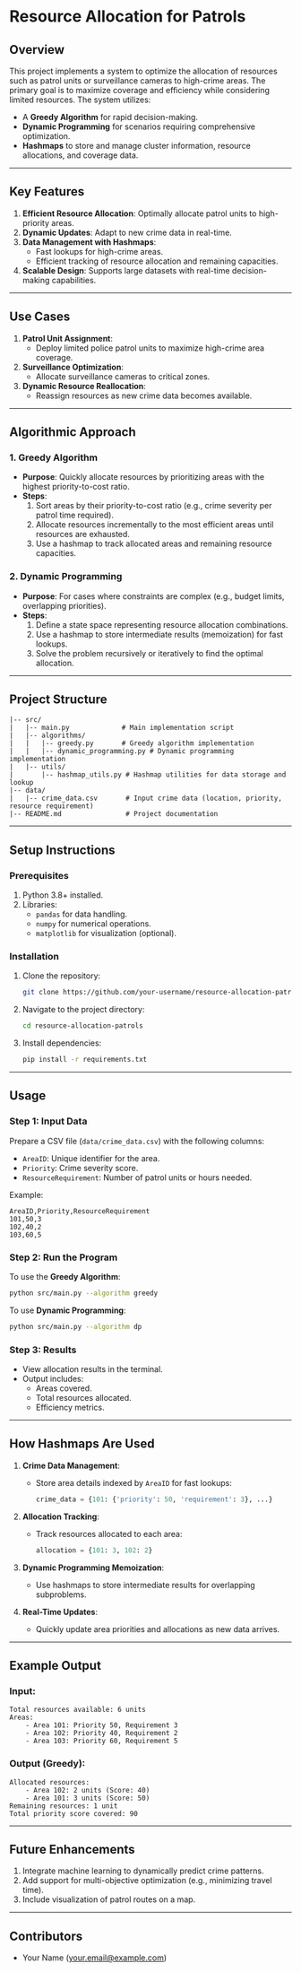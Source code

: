 # **Resource Allocation for Patrols**

## **Overview**
This project implements a system to optimize the allocation of resources such as patrol units or surveillance cameras to high-crime areas. The primary goal is to maximize coverage and efficiency while considering limited resources. The system utilizes:
- A **Greedy Algorithm** for rapid decision-making.
- **Dynamic Programming** for scenarios requiring comprehensive optimization.
- **Hashmaps** to store and manage cluster information, resource allocations, and coverage data.

---

## **Key Features**
1. **Efficient Resource Allocation**: Optimally allocate patrol units to high-priority areas.
2. **Dynamic Updates**: Adapt to new crime data in real-time.
3. **Data Management with Hashmaps**:
   - Fast lookups for high-crime areas.
   - Efficient tracking of resource allocation and remaining capacities.
4. **Scalable Design**: Supports large datasets with real-time decision-making capabilities.

---

## **Use Cases**
1. **Patrol Unit Assignment**:
   - Deploy limited police patrol units to maximize high-crime area coverage.
2. **Surveillance Optimization**:
   - Allocate surveillance cameras to critical zones.
3. **Dynamic Resource Reallocation**:
   - Reassign resources as new crime data becomes available.

---

## **Algorithmic Approach**

### **1. Greedy Algorithm**
- **Purpose**: Quickly allocate resources by prioritizing areas with the highest priority-to-cost ratio.
- **Steps**:
  1. Sort areas by their priority-to-cost ratio (e.g., crime severity per patrol time required).
  2. Allocate resources incrementally to the most efficient areas until resources are exhausted.
  3. Use a hashmap to track allocated areas and remaining resource capacities.

### **2. Dynamic Programming**
- **Purpose**: For cases where constraints are complex (e.g., budget limits, overlapping priorities).
- **Steps**:
  1. Define a state space representing resource allocation combinations.
  2. Use a hashmap to store intermediate results (memoization) for fast lookups.
  3. Solve the problem recursively or iteratively to find the optimal allocation.

---

## **Project Structure**
```plaintext
|-- src/
|   |-- main.py             # Main implementation script
|   |-- algorithms/
|   |   |-- greedy.py       # Greedy algorithm implementation
|   |   |-- dynamic_programming.py # Dynamic programming implementation
|   |-- utils/
|       |-- hashmap_utils.py # Hashmap utilities for data storage and lookup
|-- data/
|   |-- crime_data.csv       # Input crime data (location, priority, resource requirement)
|-- README.md                # Project documentation
```

---

## **Setup Instructions**

### **Prerequisites**
1. Python 3.8+ installed.
2. Libraries:
   - `pandas` for data handling.
   - `numpy` for numerical operations.
   - `matplotlib` for visualization (optional).

### **Installation**
1. Clone the repository:
   ```bash
   git clone https://github.com/your-username/resource-allocation-patrols.git
   ```
2. Navigate to the project directory:
   ```bash
   cd resource-allocation-patrols
   ```
3. Install dependencies:
   ```bash
   pip install -r requirements.txt
   ```

---

## **Usage**

### **Step 1: Input Data**
Prepare a CSV file (`data/crime_data.csv`) with the following columns:
- `AreaID`: Unique identifier for the area.
- `Priority`: Crime severity score.
- `ResourceRequirement`: Number of patrol units or hours needed.

Example:
```csv
AreaID,Priority,ResourceRequirement
101,50,3
102,40,2
103,60,5
```

### **Step 2: Run the Program**
To use the **Greedy Algorithm**:
```bash
python src/main.py --algorithm greedy
```

To use **Dynamic Programming**:
```bash
python src/main.py --algorithm dp
```

### **Step 3: Results**
- View allocation results in the terminal.
- Output includes:
  - Areas covered.
  - Total resources allocated.
  - Efficiency metrics.

---

## **How Hashmaps Are Used**
1. **Crime Data Management**:
   - Store area details indexed by `AreaID` for fast lookups:
     ```python
     crime_data = {101: {'priority': 50, 'requirement': 3}, ...}
     ```

2. **Allocation Tracking**:
   - Track resources allocated to each area:
     ```python
     allocation = {101: 3, 102: 2}
     ```

3. **Dynamic Programming Memoization**:
   - Use hashmaps to store intermediate results for overlapping subproblems.

4. **Real-Time Updates**:
   - Quickly update area priorities and allocations as new data arrives.

---

## **Example Output**
### Input:
```plaintext
Total resources available: 6 units
Areas:
    - Area 101: Priority 50, Requirement 3
    - Area 102: Priority 40, Requirement 2
    - Area 103: Priority 60, Requirement 5
```

### Output (Greedy):
```plaintext
Allocated resources:
    - Area 102: 2 units (Score: 40)
    - Area 101: 3 units (Score: 50)
Remaining resources: 1 unit
Total priority score covered: 90
```

---

## **Future Enhancements**
1. Integrate machine learning to dynamically predict crime patterns.
2. Add support for multi-objective optimization (e.g., minimizing travel time).
3. Include visualization of patrol routes on a map.

---

## **Contributors**
- Your Name (your.email@example.com)

